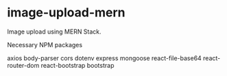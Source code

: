 # image-upload-mern
Image upload using MERN Stack.

Necessary NPM packages

axios
body-parser
cors
dotenv
express
mongoose
react-file-base64
react-router-dom
react-bootstrap bootstrap
